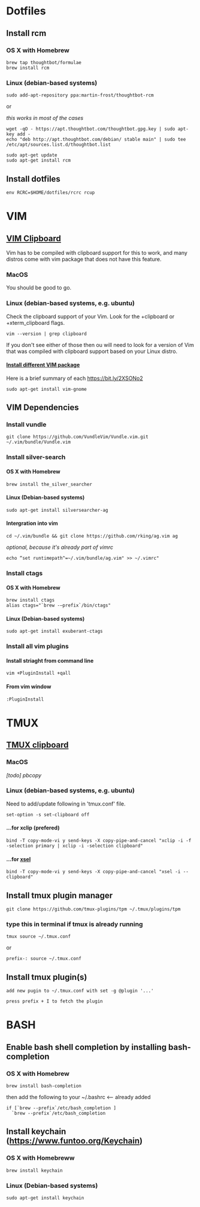 # Dotfiles
## Install rcm
### OS X with Homebrew
```
brew tap thoughtbot/formulae
brew install rcm
```
### Linux (debian-based systems)
```
sudo add-apt-repository ppa:martin-frost/thoughtbot-rcm
```
or

_this works in most of the cases_
```
wget -qO - https://apt.thoughtbot.com/thoughtbot.gpg.key | sudo apt-key add -
echo "deb http://apt.thoughtbot.com/debian/ stable main" | sudo tee /etc/apt/sources.list.d/thoughtbot.list
```
```
sudo apt-get update
sudo apt-get install rcm
```
## Install dotfiles
```
env RCRC=$HOME/dotfiles/rcrc rcup
```
# VIM
## [VIM Clipboard](https://bit.ly/2TTyubi)
Vim has to be compiled with clipboard support for this to work, and many distros come with vim package that does not have this feature.
### MacOS
You should be good to go.
### Linux (debian-based systems, e.g. ubuntu)
Check the clipboard support of your Vim.
Look for the +clipboard or +xterm_clipboard flags.
```
vim --version | grep clipboard
```
If you don't see either of those then ou will need to look for a version of Vim that was compiled with clipboard support based on your Linux distro.
#### [Install different VIM package](https://bit.ly/2F2g3Ie)
Here is a brief summary of each https://bit.ly/2XSONo2
```
sudo apt-get install vim-gnome
```
## VIM Dependencies
### Install vundle
```
git clone https://github.com/VundleVim/Vundle.vim.git ~/.vim/bundle/Vundle.vim
```
### Install silver-search
#### OS X with Homebrew
```
brew install the_silver_searcher
```
#### Linux (Debian-based systems)
```
sudo apt-get install silversearcher-ag
```
#### Intergration into vim
```
cd ~/.vim/bundle && git clone https://github.com/rking/ag.vim ag 
```
_optional, because it's already part of vimrc_
```
echo “set runtimepath^=~/.vim/bundle/ag.vim" >> ~/.vimrc"
```
### Install ctags
#### OS X with Homebrew
```
brew install ctags
alias ctags="`brew -—prefix`/bin/ctags"
```
#### Linux (Debian-based systems)
```
sudo apt-get install exuberant-ctags
```
### Install all vim plugins
#### Install striaght from command line
```
vim +PluginInstall +qall
```
#### From vim window
```
:PluginInstall
```
# TMUX
## [TMUX clipboard](https://bit.ly/2F3xQPd)
### MacOS
_[todo] pbcopy_
### Linux (debian-based systems, e.g. ubuntu)
Need to add/update following in 'tmux.conf' file.
```
set-option -s set-clipboard off
```
#### ...for xclip (prefered)
```
bind -T copy-mode-vi y send-keys -X copy-pipe-and-cancel "xclip -i -f -selection primary | xclip -i -selection clipboard"
```
#### ...for [xsel](https://bit.ly/2Fep6qK)
```
bind -T copy-mode-vi y send-keys -X copy-pipe-and-cancel "xsel -i --clipboard"
```
## Install tmux plugin manager
```
git clone https://github.com/tmux-plugins/tpm ~/.tmux/plugins/tpm
```
### type this in terminal if tmux is already running 
```
tmux source ~/.tmux.conf
```
or
```
prefix-: source ~/.tmux.conf
```
## Install tmux plugin(s)
```
add new pugin to ~/.tmux.conf with set -g @plugin '...'
```
```
press prefix + I to fetch the plugin
```
# BASH 
## Enable bash shell completion by installing bash-completion
### OS X with Homebrew
```
brew install bash-completion
```
then add the following to your ~/.bashrc <-- already added
```
if [`brew --prefix`/etc/bash_completion ]
  `brew --prefix`/etc/bash_completion
```
## Install keychain (https://www.funtoo.org/Keychain)
### OS X with Homebreww
```
brew install keychain
```
### Linux (Debian-based systems)
```
sudo apt-get install keychain
```
